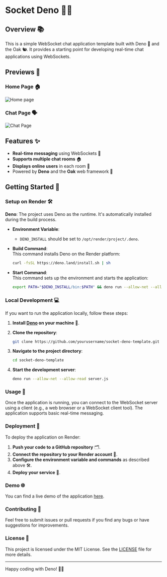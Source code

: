# Socket Deno 🔌🦕

## Overview 📚

This is a simple WebSocket chat application template built with Deno 🦕 and the Oak 🐿️. It provides a starting point for developing real-time chat applications using WebSockets.

## Previews 🙈
### Home Page 🏠
![Home page](https://cdn.discordapp.com/attachments/1277870023561707643/1277870170429198346/image.png?ex=66cebcd6&is=66cd6b56&hm=17e2d7618a052faf4757bee4d9d7177081db735049237d863ceb7bfbdfbaba7c&)

### Chat Page 🗣️
![Chat Page](https://cdn.discordapp.com/attachments/1277870023561707643/1277870075159773194/image.png?ex=66cebcbf&is=66cd6b3f&hm=175acf5a956fcb06f5f5e97f881c2154cc18896c3c3ea2cb50d6b43834aec03a&)
## Features ✨

- **Real-time messaging** using WebSockets 📡
- **Supports multiple chat rooms** 🏠
- **Displays online users** in each room 👥
- Powered by **Deno** and the **Oak** web framework 🚀

## Getting Started 🚀

### Setup on Render 🛠️

**Deno**: The project uses Deno as the runtime. It's automatically installed during the build process.

- **Environment Variable**:

  - `DENO_INSTALL` should be set to `/opt/render/project/.deno`.

- **Build Command**:  
  This command installs Deno on the Render platform:

  ```sh
  curl -fsSL https://deno.land/install.sh | sh
  ```

- **Start Command**:  
  This command sets up the environment and starts the application:

  ```sh
  export PATH="$DENO_INSTALL/bin:$PATH" && deno run --allow-net --allow-read server.js
  ```

### Local Development 💻

If you want to run the application locally, follow these steps:

1. **Install [Deno](https://deno.land/) on your machine** 🦕.

2. **Clone the repository**:

   ```sh
   git clone https://github.com/yourusername/socket-deno-template.git
   ```

3. **Navigate to the project directory**:

   ```sh
   cd socket-deno-template
   ```

4. **Start the development server**:

   ```sh
   deno run --allow-net --allow-read server.js
   ```

### Usage 📡

Once the application is running, you can connect to the WebSocket server using a client (e.g., a web browser or a WebSocket client tool). The application supports basic real-time messaging.

### Deployment 🚀

To deploy the application on Render:

1. **Push your code to a GitHub repository** 🗂️.
2. **Connect the repository to your Render account** 🔗.
3. **Configure the environment variable and commands** as described above 🛠️.
4. **Deploy your service** 🚀.

### Demo 🌐

You can find a live demo of the application [here](https://socket-deno.onrender.com/).

### Contributing 🤝

Feel free to submit issues or pull requests if you find any bugs or have suggestions for improvements.

### License 📄

This project is licensed under the MIT License. See the [LICENSE](./LICENSE) file for more details.

---

Happy coding with Deno! 🦕🔌
